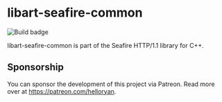 # libart-seafire-common

![Build badge](https://code.helloryan.se/art/libart-seafire-common/actions/workflows/on-push.yaml/badge.svg)

libart-seafire-common is part of the Seafire HTTP/1.1 library for C++.

## Sponsorship

You can sponsor the development of this project via Patreon. Read more
over at https://patreon.com/helloryan.

